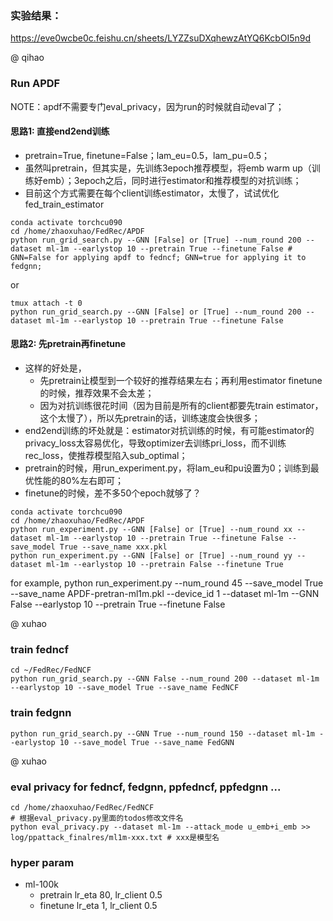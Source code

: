 
### 实验结果：
https://eve0wcbe0c.feishu.cn/sheets/LYZZsuDXqhewzAtYQ6KcbOI5n9d

@ qihao
### Run APDF
NOTE：apdf不需要专门eval_privacy，因为run的时候就自动eval了；
#### 思路1: 直接end2end训练
- pretrain=True, finetune=False；lam_eu=0.5，lam_pu=0.5；
- 虽然叫pretrain，但其实是，先训练3epoch推荐模型，将emb warm up（训练好emb）；3epoch之后，同时进行estimator和推荐模型的对抗训练；
- 目前这个方式需要在每个client训练estimator，太慢了，试试优化fed_train_estimator
```
conda activate torchcu090
cd /home/zhaoxuhao/FedRec/APDF
python run_grid_search.py --GNN [False] or [True] --num_round 200 --dataset ml-1m --earlystop 10 --pretrain True --finetune False # GNN=False for applying apdf to fedncf; GNN=true for applying it to fedgnn;
```
or
```
tmux attach -t 0
python run_grid_search.py --GNN [False] or [True] --num_round 200 --dataset ml-1m --earlystop 10 --pretrain True --finetune False
```

#### 思路2: 先pretrain再finetune
- 这样的好处是，
    - 先pretrain让模型到一个较好的推荐结果左右；再利用estimator finetune的时候，推荐效果不会太差；
    - 因为对抗训练很花时间（因为目前是所有的client都要先train estimator，这个太慢了），所以先pretrain的话，训练速度会快很多；
- end2end训练的坏处就是：estimator对抗训练的时候，有可能estimator的privacy_loss太容易优化，导致optimizer去训练pri_loss，而不训练rec_loss，使推荐模型陷入sub_optimal；
- pretrain的时候，用run_experiment.py，将lam_eu和pu设置为0；训练到最优性能的80%左右即可；
- finetune的时候，差不多50个epoch就够了？
```
conda activate torchcu090
cd /home/zhaoxuhao/FedRec/APDF
python run_experiment.py --GNN [False] or [True] --num_round xx --dataset ml-1m --earlystop 10 --pretrain True --finetune False --save_model True --save_name xxx.pkl
python run_experiment.py --GNN [False] or [True] --num_round yy --dataset ml-1m --earlystop 10 --pretrain False --finetune True
```
for example,
python run_experiment.py --num_round 45 --save_model True --save_name APDF-pretran-ml1m.pkl --device_id 1 --dataset ml-1m --GNN False --earlystop 10 --pretrain True --finetune False

@ xuhao
### train fedncf
```
cd ~/FedRec/FedNCF
python run_grid_search.py --GNN False --num_round 200 --dataset ml-1m --earlystop 10 --save_model True --save_name FedNCF
```

### train fedgnn
```
python run_grid_search.py --GNN True --num_round 150 --dataset ml-1m --earlystop 10 --save_model True --save_name FedGNN
```


@ xuhao
### eval privacy for fedncf, fedgnn, ppfedncf, ppfedgnn ...
```
cd /home/zhaoxuhao/FedRec/FedNCF
# 根据eval_privacy.py里面的todos修改文件名
python eval_privacy.py --dataset ml-1m --attack_mode u_emb+i_emb >> log/ppattack_finalres/ml1m-xxx.txt # xxx是模型名
```

### hyper param
- ml-100k
    - pretrain lr_eta 80, lr_client 0.5
    - finetune lr_eta 1, lr_client 0.5